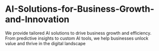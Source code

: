# AI-Solutions-for-Business-Growth-and-Innovation
We provide tailored AI solutions to drive business growth and efficiency. From predictive insights to custom AI tools, we help businesses unlock value and thrive in the digital landscape
